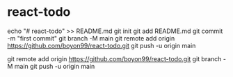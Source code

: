 # react-todo

echo "# react-todo" >> README.md
git init
git add README.md
git commit -m "first commit"
git branch -M main
git remote add origin https://github.com/boyon99/react-todo.git
git push -u origin main

git remote add origin https://github.com/boyon99/react-todo.git
git branch -M main
git push -u origin main
